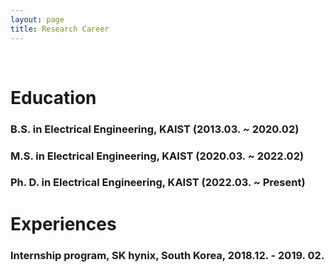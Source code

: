 ```yaml
---
layout: page
title: Research Career
---
```


<br/>


# Education

### B.S. in Electrical Engineering, KAIST (2013.03. ~ 2020.02)
### M.S. in Electrical Engineering, KAIST (2020.03. ~ 2022.02)
### Ph. D. in Electrical Engineering, KAIST (2022.03. ~ Present)

# Experiences

### Internship program, SK hynix, South Korea, 2018.12. - 2019. 02.
